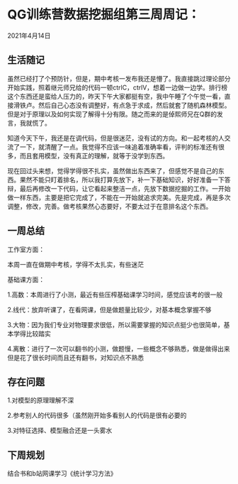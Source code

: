 # QG训练营数据挖掘组第三周周记：
2021年4月14日

## 生活随记

​		虽然已经打了个预防针，但是，期中考核一发布我还是懵了。我直接跳过理论部分开始实践，照着继元师兄给的代码一顿ctrlC，ctrlV，想着一边做一边学。排行榜这个东西还是蛮给人压力的，昨天下午大家都挺有空，我中午睡了个午觉一看，直接滑铁卢。然后自己心态没有调整好，有点急于求成，然后就套了随机森林模型。但是对于原理以及如何实现了解得十分有限。随之而来的是倬熙师兄在Q群的发言，我就慌了。

​		知道今天下午，我还是在调代码，但是很迷茫，没有试的方向。和一起考核的人交流了一下，就清醒了一点。我觉得不应该一味追着准确率看，评判的标准还有很多，而且套用模型，没有真正的理解，就等于没学到东西。

​		现在回过头来想，觉得学得很不扎实，虽然做出东西来了，但感觉不是自己的东西。果然不能只盯着排名，所以我打算先放下，补一下基础知识，好好准备一下答辩，最后再修改一下代码，让它看起来整洁一点，先放下数据挖掘的工作。一开始做一样东西，主要是把它完成了，不能在一开始就追求完美。先是完成，再是多次调整，修改，完善。做考核果然心态要好，不要太过于在意排名这个东西。

## 一周总结

工作室方面：

本周一直在做期中考核，学得不太扎实，有些迷茫

基础课方面：

1.高数：本周进行了小测，最近有些压榨基础课学习时间，感觉应该考的很一般

2.线代：放弃听课了，在看网课，但是做题量比较少，对基本概念掌握不够

3.大物：因为我们专业对物理要求很低，所以需要掌握的知识点挺少也很简单，基本学得比较踏实

4.离散：进行了一次可以翻书的小测，做题慢，一些概念不够熟悉，做是做得出来但是花了很长时间而且还有翻书，对知识点不熟悉

## 存在问题

1.对模型的原理理解不深

2.参考别人的代码很多（虽然刚开始多看别人的代码是很有必要的

3.对特征选择、模型融合还是一头雾水

## 下周规划

结合书和b站网课学习《统计学习方法》

